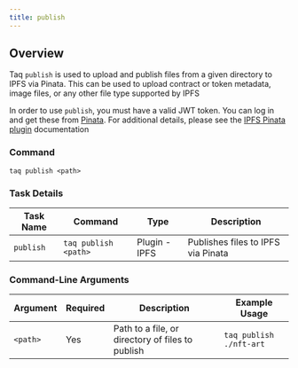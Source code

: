 ```yaml
---
title: publish
---
```


## Overview

Taq `publish` is used to upload and publish files from a given directory to IPFS via Pinata. This can be used to upload contract or token metadata, image files, or any other file type supported by IPFS

In order to use `publish`, you must have a valid JWT token. You can log in and get these from [Pinata](https://app.pinata.cloud). For additional details, please see the [IPFS Pinata plugin](/taqueria/plugins/plugin-ipfs-pinata) documentation

### Command

```shell
taq publish <path>
```

### Task Details

| Task Name         | Command                       | Type           | Description                        |
| ----------------- | ----------------------------- | -------------- | ---------------------------------- |
| `publish`         | `taq publish <path>`          | Plugin - IPFS  | Publishes files to IPFS via Pinata |

### Command-Line Arguments

| Argument       | Required | Description                                      | Example Usage                                        |
| -------------- | -------- | ------------------------------------------------ | ---------------------------------------------------- |
| `<path>`       | Yes      | Path to a file, or directory of files to publish | `taq publish ./nft-art`                              |


